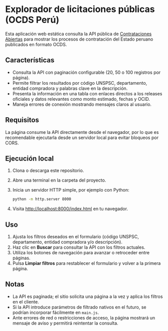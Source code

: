 # Explorador de licitaciones públicas (OCDS Perú)

Esta aplicación web estática consulta la API pública de [Contrataciones Abiertas](https://contratacionesabiertas.oece.gob.pe/api/v1/records) para mostrar los procesos de contratación del Estado peruano publicados en formato OCDS.

## Características

- Consulta la API con paginación configurable (20, 50 o 100 registros por página).
- Permite filtrar los resultados por código UNSPSC, departamento, entidad compradora y palabras clave en la descripción.
- Presenta la información en una tabla con enlaces directos a los releases oficiales y datos relevantes como monto estimado, fechas y OCID.
- Maneja errores de conexión mostrando mensajes claros al usuario.

## Requisitos

La página consume la API directamente desde el navegador, por lo que es recomendable ejecutarla desde un servidor local para evitar bloqueos por CORS.

## Ejecución local

1. Clona o descarga este repositorio.
2. Abre una terminal en la carpeta del proyecto.
3. Inicia un servidor HTTP simple, por ejemplo con Python:

   ```bash
   python -m http.server 8000
   ```

4. Visita [http://localhost:8000/index.html](http://localhost:8000/index.html) en tu navegador.

## Uso

1. Ajusta los filtros deseados en el formulario (código UNSPSC, departamento, entidad compradora y/o descripción).
2. Haz clic en **Buscar** para consultar la API con los filtros actuales.
3. Utiliza los botones de navegación para avanzar o retroceder entre páginas.
4. Pulsa **Limpiar filtros** para restablecer el formulario y volver a la primera página.

## Notas

- La API es paginada; el sitio solicita una página a la vez y aplica los filtros en el cliente.
- Si la API introduce parámetros de filtrado nativos en el futuro, se podrían incorporar fácilmente en `main.js`.
- Ante errores de red o restricciones de acceso, la página mostrará un mensaje de aviso y permitirá reintentar la consulta.
